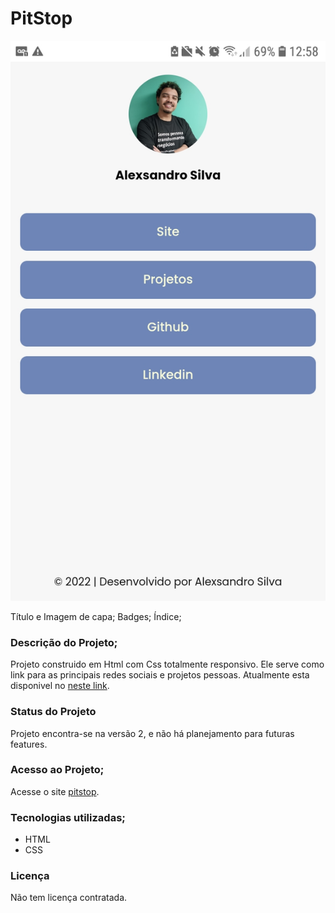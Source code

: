 # PitStop

![ capa](./public/capa.jpeg)

Título e Imagem de capa;
Badges;
Índice;

### Descrição do Projeto;

Projeto construido em Html com Css totalmente responsivo. Ele serve como link para as principais redes sociais e projetos pessoas. Atualmente esta disponivel no [neste link](https://pitstopdev.netlify.app/).

### Status do Projeto

Projeto encontra-se na versão 2, e não há planejamento para futuras features.

### Acesso ao Projeto;

Acesse o site [pitstop](https://pitstopdev.netlify.app/).

### Tecnologias utilizadas;

- HTML
- CSS

### Licença

Não tem licença contratada.
